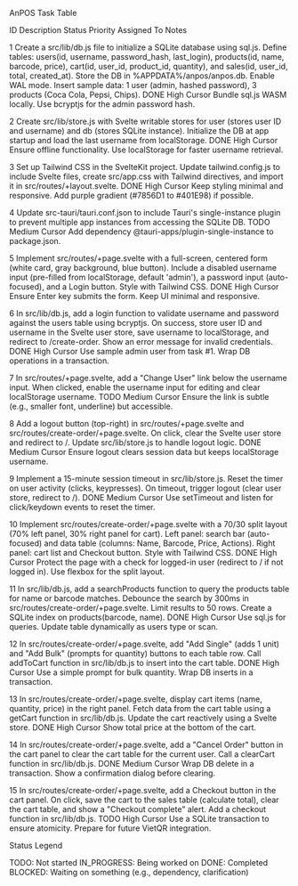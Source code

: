 AnPOS Task Table



ID
Description
Status
Priority
Assigned To
Notes



1
Create a src/lib/db.js file to initialize a SQLite database using sql.js. Define tables: users(id, username, password_hash, last_login), products(id, name, barcode, price), cart(id, user_id, product_id, quantity), and sales(id, user_id, total, created_at). Store the DB in %APPDATA%/anpos/anpos.db. Enable WAL mode. Insert sample data: 1 user (admin, hashed password), 3 products (Coca Cola, Pepsi, Chips).
DONE
High
Cursor
Bundle sql.js WASM locally. Use bcryptjs for the admin password hash.


2
Create src/lib/store.js with Svelte writable stores for user (stores user ID and username) and db (stores SQLite instance). Initialize the DB at app startup and load the last username from localStorage.
DONE
High
Cursor
Ensure offline functionality. Use localStorage for faster username retrieval.


3
Set up Tailwind CSS in the SvelteKit project. Update tailwind.config.js to include Svelte files, create src/app.css with Tailwind directives, and import it in src/routes/+layout.svelte.
DONE
High
Cursor
Keep styling minimal and responsive. Add purple gradient (#7856D1 to #401E98) if possible.


4
Update src-tauri/tauri.conf.json to include Tauri's single-instance plugin to prevent multiple app instances from accessing the SQLite DB.
TODO
Medium
Cursor
Add dependency @tauri-apps/plugin-single-instance to package.json.


5
Implement src/routes/+page.svelte with a full-screen, centered form (white card, gray background, blue button). Include a disabled username input (pre-filled from localStorage, default 'admin'), a password input (auto-focused), and a Login button. Style with Tailwind CSS.
DONE
High
Cursor
Ensure Enter key submits the form. Keep UI minimal and responsive.


6
In src/lib/db.js, add a login function to validate username and password against the users table using bcryptjs. On success, store user ID and username in the Svelte user store, save username to localStorage, and redirect to /create-order. Show an error message for invalid credentials.
DONE
High
Cursor
Use sample admin user from task #1. Wrap DB operations in a transaction.


7
In src/routes/+page.svelte, add a "Change User" link below the username input. When clicked, enable the username input for editing and clear localStorage username.
TODO
Medium
Cursor
Ensure the link is subtle (e.g., smaller font, underline) but accessible.


8
Add a logout button (top-right) in src/routes/+page.svelte and src/routes/create-order/+page.svelte. On click, clear the Svelte user store and redirect to /. Update src/lib/store.js to handle logout logic.
DONE
Medium
Cursor
Ensure logout clears session data but keeps localStorage username.


9
Implement a 15-minute session timeout in src/lib/store.js. Reset the timer on user activity (clicks, keypresses). On timeout, trigger logout (clear user store, redirect to /).
DONE
Medium
Cursor
Use setTimeout and listen for click/keydown events to reset the timer.


10
Implement src/routes/create-order/+page.svelte with a 70/30 split layout (70% left panel, 30% right panel for cart). Left panel: search bar (auto-focused) and data table (columns: Name, Barcode, Price, Actions). Right panel: cart list and Checkout button. Style with Tailwind CSS.
DONE
High
Cursor
Protect the page with a check for logged-in user (redirect to / if not logged in). Use flexbox for the split layout.


11
In src/lib/db.js, add a searchProducts function to query the products table for name or barcode matches. Debounce the search by 300ms in src/routes/create-order/+page.svelte. Limit results to 50 rows. Create a SQLite index on products(barcode, name).
DONE
High
Cursor
Use sql.js for queries. Update table dynamically as users type or scan.


12
In src/routes/create-order/+page.svelte, add "Add Single" (adds 1 unit) and "Add Bulk" (prompts for quantity) buttons to each table row. Call addToCart function in src/lib/db.js to insert into the cart table.
DONE
High
Cursor
Use a simple prompt for bulk quantity. Wrap DB inserts in a transaction.


13
In src/routes/create-order/+page.svelte, display cart items (name, quantity, price) in the right panel. Fetch data from the cart table using a getCart function in src/lib/db.js. Update the cart reactively using a Svelte store.
DONE
High
Cursor
Show total price at the bottom of the cart.


14
In src/routes/create-order/+page.svelte, add a "Cancel Order" button in the cart panel to clear the cart table for the current user. Call a clearCart function in src/lib/db.js.
DONE
Medium
Cursor
Wrap DB delete in a transaction. Show a confirmation dialog before clearing.


15
In src/routes/create-order/+page.svelte, add a Checkout button in the cart panel. On click, save the cart to the sales table (calculate total), clear the cart table, and show a "Checkout complete" alert. Add a checkout function in src/lib/db.js.
TODO
High
Cursor
Use a SQLite transaction to ensure atomicity. Prepare for future VietQR integration.


Status Legend

TODO: Not started
IN_PROGRESS: Being worked on
DONE: Completed
BLOCKED: Waiting on something (e.g., dependency, clarification)
